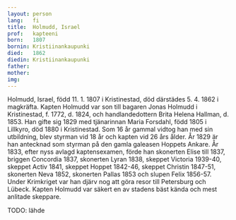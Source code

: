 ```yaml
---
layout: person
lang:   fi
title:  Holmudd, Israel
prof:   kapteeni
born:   1807
bornin: Kristiinankaupunki
died:   1862
diedin: Kristiinankaupunki
father:
mother:
img:
---
```

Holmudd, Israel, född 11. 1. 1807 i Kristinestad, död därstädes 5. 4. 1862 i magkräfta. Kapten Holmudd var son till bagaren Jonas Holmudd i Kristinestad, f. 1772, d. 1824, och handlandedottern Brita Helena Hallman, d. 1853. Han gifte sig 1829 med tjänarinnan Maria Forsdahl, född 1805 i Lillkyro, död 1880 i Kristinestad. Som 16 år gammal vidtog han med sin utbildning, blev styrman vid 18 år och kapten vid 26 års ålder. År 1829 är han antecknad som styrman på den gamla galeasen Hoppets Ankare. År 1833, efter nyss avlagd kaptensexamen, förde han skonerten Elise till 1837, briggen Concordia 1837, skonerten Lyran 1838, skeppet Victoria 1939-40, skeppet Activ 1841, skeppet Hoppet 1842-46, skeppet Christin 1847-51, skonerten Neva 1852, skonerten Pallas 1853 och slupen Felix 1856-57. Under Krimkriget var han djärv nog att göra resor till Petersburg och Lübeck. Kapten Holmudd var säkert en av stadens bäst kända och mest anlitade skeppare.

TODO: lähde